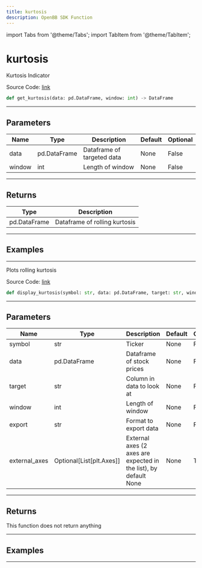 ```yaml
---
title: kurtosis
description: OpenBB SDK Function
---
```


import Tabs from '@theme/Tabs';
import TabItem from '@theme/TabItem';

# kurtosis

<Tabs>
<TabItem value="model" label="Model" default>

Kurtosis Indicator

Source Code: [link](https://github.com/OpenBB-finance/OpenBBTerminal/tree/main/openbb_terminal/common/quantitative_analysis/rolling_model.py#L123)

```python
def get_kurtosis(data: pd.DataFrame, window: int) -> DataFrame
```
---

## Parameters

| Name | Type | Description | Default | Optional |
| ---- | ---- | ----------- | ------- | -------- |
| data | pd.DataFrame | Dataframe of targeted data | None | False |
| window | int | Length of window | None | False |

---

## Returns

| Type | Description |
| ---- | ----------- |
| pd.DataFrame | Dataframe of rolling kurtosis |

---

## Examples

---



</TabItem>
<TabItem value="view" label="View">

Plots rolling kurtosis

Source Code: [link](https://github.com/OpenBB-finance/OpenBBTerminal/tree/main/openbb_terminal/common/quantitative_analysis/rolling_view.py#L424)

```python
def display_kurtosis(symbol: str, data: pd.DataFrame, target: str, window: int, export: str, external_axes: Optional[List[matplotlib.axes._axes.Axes]]) -> None
```
---

## Parameters

| Name | Type | Description | Default | Optional |
| ---- | ---- | ----------- | ------- | -------- |
| symbol | str | Ticker | None | False |
| data | pd.DataFrame | Dataframe of stock prices | None | False |
| target | str | Column in data to look at | None | False |
| window | int | Length of window | None | False |
| export | str | Format to export data | None | False |
| external_axes | Optional[List[plt.Axes]] | External axes (2 axes are expected in the list), by default None | None | True |

---

## Returns

This function does not return anything

---

## Examples

---



</TabItem>
</Tabs>